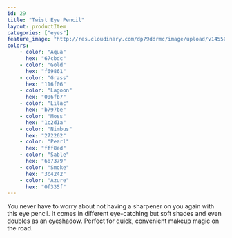 ```yaml
---
id: 29
title: "Twist Eye Pencil"
layout: productItem
categories: ["eyes"]
feature_image: "http://res.cloudinary.com/dp79ddrmc/image/upload/v1455006447/products/twistEyePencil.jpg"
colors:
    - color: "Aqua"
      hex: "67cbdc"
    - color: "Gold"
      hex: "f69861"
    - color: "Grass"
      hex: "116f06"
    - color: "Lagoon"
      hex: "006fb7"
    - color: "Lilac"
      hex: "b797be"
    - color: "Moss"
      hex: "1c2d1a"
    - color: "Nimbus"
      hex: "272262"
    - color: "Pearl"
      hex: "fff8ed"
    - color: "Sable"
      hex: "6b7379"
    - color: "Smoke"
      hex: "3c4242"
    - color: "Azure"
      hex: "0f335f"
---
```

You never have to worry about not having a sharpener on you again with this eye pencil. It comes in different eye-catching but soft shades and even doubles as an eyeshadow. Perfect for quick, convenient makeup magic on the road.